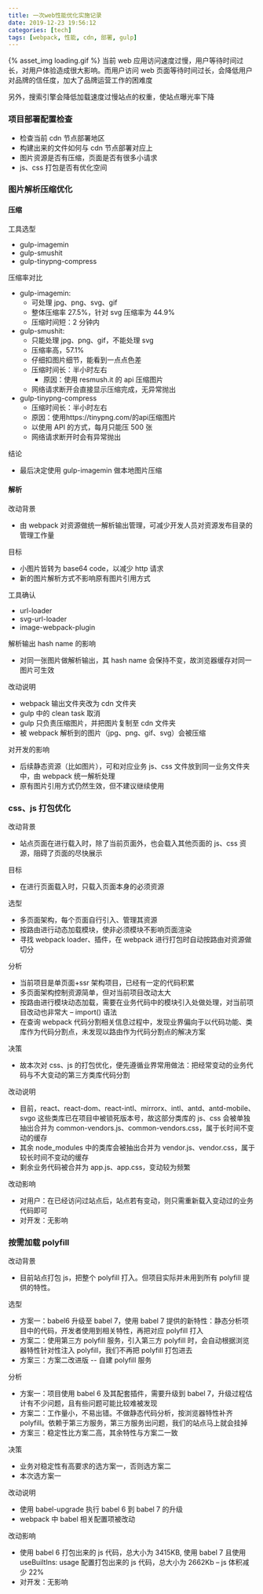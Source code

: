 ```yaml
---
title: 一次web性能优化实施记录
date: 2019-12-23 19:56:12
categories: [tech]
tags: [webpack, 性能, cdn, 部署, gulp]
---
```


{% asset_img loading.gif %}
当前 web 应用访问速度过慢，用户等待时间过长，对用户体验造成很大影响。而用户访问 web 页面等待时间过长，会降低用户对品牌的信任度，加大了品牌运营工作的困难度

另外，搜索引擎会降低加载速度过慢站点的权重，使站点曝光率下降

<escape><!-- more --></escape>

### 项目部署配置检查

- 检查当前 cdn 节点部署地区
- 构建出来的文件如何与 cdn 节点部署对应上
- 图片资源是否有压缩，页面是否有很多小请求
- js、css 打包是否有优化空间

### 图片解析压缩优化

#### 压缩

工具选型

- gulp-imagemin
- gulp-smushit
- gulp-tinypng-compress

压缩率对比

- gulp-imagemin:
  - 可处理 jpg、png、svg、gif
  - 整体压缩率 27.5%，针对 svg 压缩率为 44.9%
  - 压缩时间短：2 分钟内
- gulp-smushit:
  - 只能处理 jpg、png、gif，不能处理 svg
  - 压缩率高，57.1%
  - 仔细扣图片细节，能看到一点点色差
  - 压缩时间长：半小时左右
    - 原因：使用 resmush.it 的 api 压缩图片
  - 网络请求断开会直接显示压缩完成，无异常抛出
- gulp-tinypng-compress
  - 压缩时间长：半小时左右
  - 原因：使用https://tinypng.com/的api压缩图片
  - 以使用 API 的方式，每月只能压 500 张
  - 网络请求断开时会有异常抛出

结论

- 最后决定使用 gulp-imagemin 做本地图片压缩

#### 解析

改动背景

- 由 webpack 对资源做统一解析输出管理，可减少开发人员对资源发布目录的管理工作量

目标

- 小图片皆转为 base64 code，以减少 http 请求
- 新的图片解析方式不影响原有图片引用方式

工具确认

- url-loader
- svg-url-loader
- image-webpack-plugin

解析输出 hash name 的影响

- 对同一张图片做解析输出，其 hash name 会保持不变，故浏览器缓存对同一图片可生效

改动说明

- webpack 输出文件夹改为 cdn 文件夹
- gulp 中的 clean task 取消
- gulp 只负责压缩图片，并把图片复制至 cdn 文件夹
- 被 webpack 解析到的图片（jpg、png、gif、svg）会被压缩

对开发的影响

- 后续静态资源（比如图片），可和对应业务 js、css 文件放到同一业务文件夹中，由 webpack 统一解析处理
- 原有图片引用方式仍然生效，但不建议继续使用

### css、js 打包优化

改动背景

- 站点页面在进行载入时，除了当前页面外，也会载入其他页面的 js、css 资源，阻碍了页面的尽快展示

目标

- 在进行页面载入时，只载入页面本身的必须资源

选型

- 多页面架构，每个页面自行引入、管理其资源
- 按路由进行动态加载模块，使非必须模块不影响页面渲染
- 寻找 webpack loader、插件，在 webpack 进行打包时自动按路由对资源做切分

分析

- 当前项目是单页面+ssr 架构项目，已经有一定的代码积累
- 多页面架构控制资源简单，但对当前项目改动太大
- 按路由进行模块动态加载，需要在业务代码中的模块引入处做处理，对当前项目改动也非常大 – import() 语法
- 在查询 webpack 代码分割相关信息过程中，发现业界偏向于以代码功能、类库作为代码分割点，未发现以路由作为代码分割点的解决方案

决策

- 故本次对 css、js 的打包优化，便先遵循业界常用做法：把经常变动的业务代码与不大变动的第三方类库代码分割

改动说明

- 目前，react、react-dom、react-intl、mirrorx、intl、antd、antd-mobile、svgo 这些类库已在项目中被锁死版本号，故这部分类库的 js、css 会被单独抽出合并为 common-vendors.js、common-vendors.css，属于长时间不变动的缓存
- 其余 node_modules 中的类库会被抽出合并为 vendor.js、vendor.css，属于较长时间不变动的缓存
- 剩余业务代码被合并为 app.js、app.css，变动较为频繁

改动影响

- 对用户：在已经访问过站点后，站点若有变动，则只需重新载入变动过的业务代码即可
- 对开发：无影响

### 按需加载 polyfill

改动背景

- 目前站点打包 js，把整个 polyfill 打入。但项目实际并未用到所有 polyfill 提供的特性。

选型

- 方案一：babel6 升级至 babel 7，使用 babel 7 提供的新特性：静态分析项目中的代码，开发者使用到相关特性，再把对应 polyfill 打入
- 方案二：使用第三方 polyfill 服务，引入第三方 polyfill 时，会自动根据浏览器特性针对性注入 polyfill，我们不再把 polyfill 打包进去
- 方案三：方案二改进版 -- 自建 polyfill 服务

分析

- 方案一：项目使用 babel 6 及其配套插件，需要升级到 babel 7，升级过程估计有不少问题，且有些问题可能比较难被发现
- 方案二：工作量小，不易出错。不做静态代码分析，按浏览器特性补齐 polyfill。依赖于第三方服务，第三方服务出问题，我们的站点马上就会挂掉
- 方案三：稳定性比方案二高，其余特性与方案二一致

决策

- 业务对稳定性有高要求的选方案一，否则选方案二
- 本次选方案一

改动说明

- 使用 babel-upgrade 执行 babel 6 到 babel 7 的升级
- webpack 中 babel 相关配置项被改动

改动影响

- 使用 babel 6 打包出来的 js 代码，总大小为 3415KB, 使用 babel 7 且使用 useBuiltIns: usage 配置打包出来的 js 代码，总大小为 2662Kb – js 体积减少 22%
- 对开发：无影响
